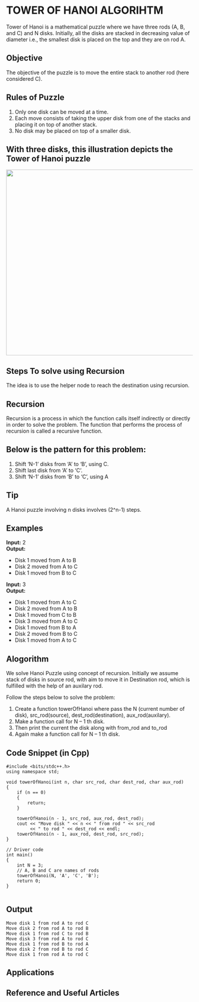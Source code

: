 <h1> TOWER OF HANOI ALGORIHTM</h1>

Tower of Hanoi is a mathematical puzzle where we have three rods (A, B, and C) and N disks. 
Initially, all the disks are stacked in decreasing value of diameter i.e., the smallest disk is placed on the top and they are on rod A.

## Objective 
The objective of the puzzle is to move the entire stack to another rod (here considered C).

## Rules of Puzzle
1. Only one disk can be moved at a time.
2. Each move consists of taking the upper disk from one of the stacks and placing it on top of another stack.
3. No disk may be placed on top of a smaller disk.

## With three disks, this illustration depicts the Tower of Hanoi puzzle
<img src="https://user-images.githubusercontent.com/77115663/194709581-ec7a2d04-b9f2-4b1b-b9ed-04b6f16a9f4a.png" width=800 height=500>

## Steps To solve using Recursion
The idea is to use the helper node to reach the destination using recursion. 
<h2> Recursion </h2>
Recursion is a process in which the function calls itself indirectly or directly in order to solve the problem. The function that performs the process of recursion is called a recursive function.<br>

## Below is the pattern for this problem:
1. Shift ‘N-1’ disks from ‘A’ to ‘B’, using C.
2. Shift last disk from ‘A’ to ‘C’.
3. Shift ‘N-1’ disks from ‘B’ to ‘C’, using A

## Tip
A Hanoi puzzle involving n disks involves (2^n-1) steps.

## Examples
**Input:** 2<br>
**Output:** <br>
* Disk 1 moved from A to B
* Disk 2 moved from A to C
* Disk 1 moved from B to C

**Input:** 3<br>
**Output:** <br>
* Disk 1 moved from A to C
* Disk 2 moved from A to B
* Disk 1 moved from C to B
* Disk 3 moved from A to C
* Disk 1 moved from B to A
* Disk 2 moved from B to C
* Disk 1 moved from A to C

## Alogorithm
We solve Hanoi Puzzle using concept of recursion. Initially we assume stack of disks in source rod, with aim to move it in Destination rod, which is fulfilled with the help of an auxilary rod.

Follow the steps below to solve the problem:
1. Create a function towerOfHanoi where pass the N (current number of disk), src_rod(source), dest_rod(destination), aux_rod(auxilary).
2. Make a function call for N – 1 th disk.
3. Then print the current the disk along with from_rod and to_rod
4. Again make a function call for N – 1 th disk.

## Code Snippet (in Cpp)
````
#include <bits/stdc++.h>
using namespace std;
 
void towerOfHanoi(int n, char src_rod, char dest_rod, char aux_rod)
{
    if (n == 0) 
    {
        return;
    }
    
    towerOfHanoi(n - 1, src_rod, aux_rod, dest_rod);
    cout << "Move disk " << n << " from rod " << src_rod
         << " to rod " << dest_rod << endl;
    towerOfHanoi(n - 1, aux_rod, dest_rod, src_rod);
}
 
// Driver code
int main()
{
    int N = 3;
    // A, B and C are names of rods
    towerOfHanoi(N, 'A', 'C', 'B');
    return 0;
}
 
````
## Output
````
Move disk 1 from rod A to rod C
Move disk 2 from rod A to rod B
Move disk 1 from rod C to rod B
Move disk 3 from rod A to rod C
Move disk 1 from rod B to rod A
Move disk 2 from rod B to rod C
Move disk 1 from rod A to rod C
````

## Applications


## Reference and Useful Articles










